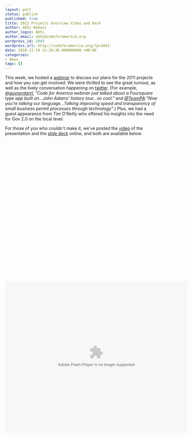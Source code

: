 ```yaml
---
layout: post
status: publish
published: true
title: 2011 Projects Overview Video and Deck
author: Abhi Nemani
author_login: Abhi
author_email: abhi@codeforamerica.org
wordpress_id: 2043
wordpress_url: http://codeforamerica.org/?p=2043
date: 2010-11-19 12:39:30.000000000 +00:00
categories:
- News
tags: []
---
```

This week, we hosted a <a href="http://codeforamerica.org/2011-webinar/">webinar</a> to discuss our plans for the 2011 projects and how you can get involved. We were thrilled to see the great turnout, as well as the lively conversation happening on <a href="http://search.twitter.com/search?q=%23cfa2011">twitter</a>. (For example, <em><a href="http://twitter.com/Govnerdgrrl/statuses/4646273328091136">@govnerdgrrl:</a> "Code for America webinar just talked about a Foursquare type app built on...John Adams' history tour...so cool."</em> and <em><a href="http://twitter.com/TeamPA">@TeamPA</a>:"Now you're talking our language...Talking improving speed and transparency of small business permit processes through technology"</em>.) Plus, we had a guest appearance from Tim O'Reilly who offered his insights into the need for Gov 2.0 on the local level.

For those of you who couldn't make it, we've posted the <a href="http://www.youtube.com/watch?v=fkvcH-cD92M&feature=player_embedded">video</a> of the presentation and the <a href="http://www.slideshare.net/codeforamerica/cfa-web-deck-5803846">slide deck</a> online, and both are available below.

<p align="center"><object width="600" height="450"><param name="movie" value="http://www.youtube.com/v/fkvcH-cD92M?fs=1&amp;hl=en_US&amp;rel=0"></param><param name="allowFullScreen" value="true"></param><param name="allowscriptaccess" value="always"></param><embed src="http://www.youtube.com/v/fkvcH-cD92M?fs=1&amp;hl=en_US&amp;rel=0" type="application/x-shockwave-flash" allowscriptaccess="always" allowfullscreen="true" width="600" height="450"></embed></object></p>

<p id="__ss_5803846" align="center"><object id="__sse5803846" width="600" height="500"><param name="movie" value="http://static.slidesharecdn.com/swf/ssplayer2.swf?doc=cfawebdeck-101116174039-phpapp02&rel=0&stripped_title=cfa-web-deck-5803846&userName=codeforamerica" /><param name="allowFullScreen" value="true"/><param name="allowScriptAccess" value="always"/><embed name="__sse5803846" src="http://static.slidesharecdn.com/swf/ssplayer2.swf?doc=cfawebdeck-101116174039-phpapp02&rel=0&stripped_title=cfa-web-deck-5803846&userName=codeforamerica" type="application/x-shockwave-flash" allowscriptaccess="always" allowfullscreen="true" width="600" height="500"></embed></object></p>
